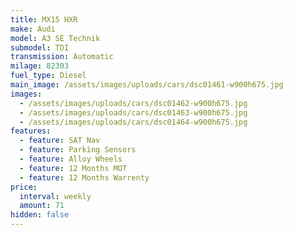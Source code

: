 ```yaml
---
title: MX15 HXR
make: Audi
model: A3 SE Technik
submodel: TDI
transmission: Automatic
milage: 82303
fuel_type: Diesel
main_image: /assets/images/uploads/cars/dsc01461-w900h675.jpg
images:
  - /assets/images/uploads/cars/dsc01462-w900h675.jpg
  - /assets/images/uploads/cars/dsc01463-w900h675.jpg
  - /assets/images/uploads/cars/dsc01464-w900h675.jpg
features:
  - feature: SAT Nav
  - feature: Parking Sensors
  - feature: Alloy Wheels
  - feature: 12 Months MOT
  - feature: 12 Months Warrenty
price:
  interval: weekly
  amount: 71
hidden: false
---
```


